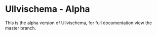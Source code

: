 # Ullvischema - Alpha

This is the alpha version of Ullvischema, for full documentation view the master branch.
